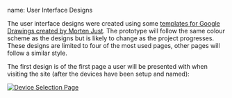 name: User Interface Designs

The user interface designs were created using some [templates for Google Drawings created by Morten Just](http://mortenjust.com/2010/04/19/a-wireframe-kit-for-google-drawings/ "mortenjust.com"). The prototype will follow the same colour scheme as the designs but is likely to change as the project progresses. These designs are limited to four of the most used pages, other pages will follow a similar style. 

The first design is of the first page a user will be presented with when visiting the site (after the devices have been setup and named):

[![Device Selection Page](https://docs.google.com/drawings/d/1uhxE-O-FXTXnH856B5UbCDsGa_P9gZwS73pe58quxhU/pub?w=469&h=619)](https://docs.google.com/drawings/d/1uhxE-O-FXTXnH856B5UbCDsGa_P9gZwS73pe58quxhU/pub?w=1407&h=1857)
